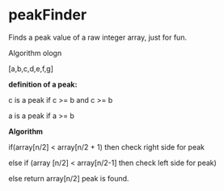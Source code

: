 # peakFinder
Finds a peak value of a raw integer array, just for fun. 

Algorithm ologn 

[a,b,c,d,e,f,g]

<b> definition of a peak: </b> 

  c is a peak if c >= b and c >= b

  a is a peak if a >= b

<b> Algorithm </b>

if(array[n/2] < array[n/2 + 1) then check right side for peak

else if (array [n/2] < array[n/2-1] then check left side for peak)

else return array[n/2] peak is found.
